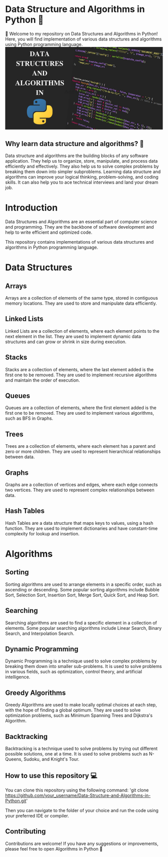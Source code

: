 # Data Structure and Algorithms in Python 🐍
👋 Welcome to my repository on Data Structures and Algorithms in Python! Here, you will find implementation of various data structures and algorithms using Python programming language.
![alt text](https://github.com/Zaheer-10/Data-Structures-and-Algorithms/blob/main/Pictures_/DSApython.png?raw=true)

## Why learn data structure and algorithms? 🤔
Data structure and algorithms are the building blocks of any software application. They help us to organize, store, manipulate, and process data efficiently and effectively. They also help us to solve complex problems by breaking them down into simpler subproblems. Learning data structure and algorithms can improve your logical thinking, problem-solving, and coding skills. It can also help you to ace technical interviews and land your dream job.

# Introduction

Data Structures and Algorithms are an essential part of computer science and programming. They are the backbone of software development and help to write efficient and optimized code.

This repository contains implementations of various data structures and algorithms in Python programming language.
# Data Structures

## Arrays
Arrays are a collection of elements of the same type, stored in contiguous memory locations. They are used to store and manipulate data efficiently.

## Linked Lists

Linked Lists are a collection of elements, where each element points to the next element in the list. They are used to implement dynamic data structures and can grow or shrink in size during execution.
## Stacks
Stacks are a collection of elements, where the last element added is the first one to be removed. They are used to implement recursive algorithms and maintain the order of execution.

## Queues

Queues are a collection of elements, where the first element added is the first one to be removed. They are used to implement various algorithms, such as BFS in Graphs.

## Trees

Trees are a collection of elements, where each element has a parent and zero or more children. They are used to represent hierarchical relationships between data.

## Graphs

Graphs are a collection of vertices and edges, where each edge connects two vertices. They are used to represent complex relationships between data.

## Hash Tables

Hash Tables are a data structure that maps keys to values, using a hash function. They are used to implement dictionaries and have constant-time complexity for lookup and insertion.

# Algorithms

## Sorting

Sorting algorithms are used to arrange elements in a specific order, such as ascending or descending. Some popular sorting algorithms include Bubble Sort, Selection Sort, Insertion Sort, Merge Sort, Quick Sort, and Heap Sort.

## Searching

Searching algorithms are used to find a specific element in a collection of elements. Some popular searching algorithms include Linear Search, Binary Search, and Interpolation Search.

## Dynamic Programming

Dynamic Programming is a technique used to solve complex problems by breaking them down into smaller sub-problems. It is used to solve problems in various fields, such as optimization, control theory, and artificial intelligence.

## Greedy Algorithms

Greedy Algorithms are used to make locally optimal choices at each step, with the hope of finding a global optimum. They are used to solve optimization problems, such as Minimum Spanning Trees and Dijkstra's Algorithm.
## Backtracking

Backtracking is a technique used to solve problems by trying out different possible solutions, one at a time. It is used to solve problems such as N-Queens, Sudoku, and Knight's Tour.

## How to use this repository 💻
You can clone this repository using the following command:
'git clone https://github.com/your_username/Data-Structure-and-Algorithms-in-Python.git'

Then you can navigate to the folder of your choice and run the code using your preferred IDE or compiler.

## Contributing

Contributions are welcome! If you have any suggestions or improvements, please feel free to open Algorithms in Python 🐍
